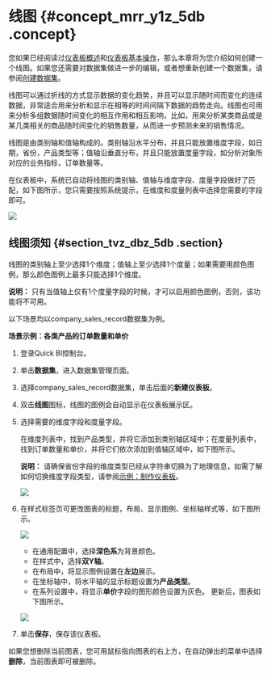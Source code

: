 # 线图 {#concept_mrr_y1z_5db .concept}

您如果已经阅读过[仪表板概述](cn.zh-CN/快速入门/报表制作/仪表板概述.md#)和[仪表板基本操作](cn.zh-CN/快速入门/报表制作/仪表板基本操作/仪表板基本操作.md#)，那么本章将为您介绍如何创建一个线图。如果您还需要对数据集做进一步的编辑，或者想重新创建一个数据集，请参阅[创建数据集](cn.zh-CN/快速入门/数据建模/管理数据集/创建数据集.md#)。

线图可以通过折线的方式显示数据的变化趋势，并且可以显示随时间而变化的连续数据，非常适合用来分析和显示在相等的时间间隔下数据的趋势走向。线图也可用来分析多组数据随时间变化的相互作用和相互影响，比如，用来分析某类商品或是某几类相关的商品随时间变化的销售数量，从而进一步预测未来的销售情况。

线图是由类别轴和值轴构成的。类别轴沿水平分布，并且只能放置维度字段，如日期，省份，产品类型等；值轴沿垂直分布，并且只能放置度量字段，如分析对象所对应的业务指标，订单数量等。

在仪表板中，系统已自动将线图的类别轴、值轴与维度字段、度量字段做好了匹配，如下图所示，您只需要按照系统提示，在维度和度量列表中选择您需要的字段即可。

![](http://static-aliyun-doc.oss-cn-hangzhou.aliyuncs.com/assets/img/9124/1581_zh-CN.png)

## 线图须知 {#section_tvz_dbz_5db .section}

线图的类别轴上至少选择1个维度；值轴上至少选择1个度量；如果需要用颜色图例，那么颜色图例上最多只能选择1个维度。

**说明：** 只有当值轴上仅有1个度量字段的时候，才可以启用颜色图例，否则，该功能将不可用。

以下场景均以company\_sales\_record数据集为例。

**场景示例：各类产品的订单数量和单价**

1.  登录Quick BI控制台。
2.  单击**数据集**，进入数据集管理页面。
3.  选择company\_sales\_record数据集，单击后面的**新建仪表板**。
4.  双击**线图**图标，线图的图例会自动显示在仪表板展示区。
5.  选择需要的维度字段和度量字段。

    在维度列表中，找到产品类型，并将它添加到类别轴区域中；在度量列表中，找到订单数量和单价，并将它们依次添加到值轴区域中，如下图所示。

    **说明：** 请确保省份字段的维度类型已经从字符串切换为了地理信息，如需了解如何切换维度字段类型，请参阅[示例：制作仪表板](cn.zh-CN/快速入门/示例：制作仪表板.md#)。

    ![](http://static-aliyun-doc.oss-cn-hangzhou.aliyuncs.com/assets/img/9124/1589_zh-CN.png)

6.  在样式标签页可更改图表的标题，布局、显示图例、坐标轴样式等，如下图所示。

    ![](http://static-aliyun-doc.oss-cn-hangzhou.aliyuncs.com/assets/img/9124/1592_zh-CN.png)

    -   在通用配置中，选择**深色系**为背景颜色。
    -   在样式中，选择**双Y轴**。
    -   在布局中，将显示图例设置在**左边**展示。
    -   在坐标轴中，将水平轴的显示标题设置为**产品类型**。
    -   在系列设置中，将显示**单价**字段的图形颜色设置为灰色。
    更新后，图表如下图所示。

    ![](http://static-aliyun-doc.oss-cn-hangzhou.aliyuncs.com/assets/img/9124/1594_zh-CN.png)

7.  单击**保存**，保存该仪表板。

如果您想删除当前图表，您可用鼠标指向图表的右上方，在自动弹出的菜单中选择**删除**，当前图表即可被删除。

